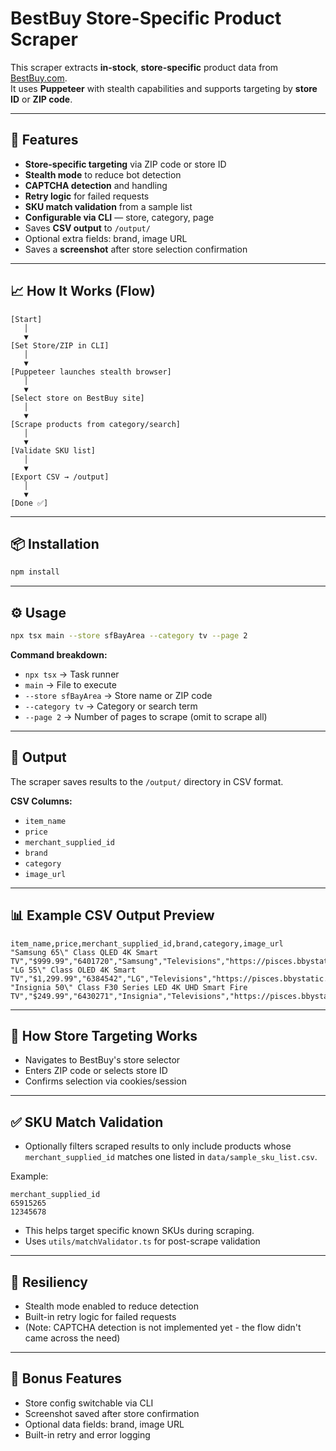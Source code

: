 
# BestBuy Store-Specific Product Scraper

This scraper extracts **in-stock**, **store-specific** product data from [BestBuy.com](https://www.bestbuy.com).  
It uses **Puppeteer** with stealth capabilities and supports targeting by **store ID** or **ZIP code**.

---

## 🚀 Features
- **Store-specific targeting** via ZIP code or store ID
- **Stealth mode** to reduce bot detection
- **CAPTCHA detection** and handling
- **Retry logic** for failed requests
- **SKU match validation** from a sample list
- **Configurable via CLI** — store, category, page
- Saves **CSV output** to `/output/`
- Optional extra fields: brand, image URL
- Saves a **screenshot** after store selection confirmation

---

## 📈 How It Works (Flow)

```
[Start] 
   │
   ▼
[Set Store/ZIP in CLI]
   │
   ▼
[Puppeteer launches stealth browser]
   │
   ▼
[Select store on BestBuy site]
   │
   ▼
[Scrape products from category/search]
   │
   ▼
[Validate SKU list]
   │
   ▼
[Export CSV → /output]
   │
   ▼
[Done ✅]
```

---

## 📦 Installation

```bash
npm install
```

---

## ⚙️ Usage

```bash
npx tsx main --store sfBayArea --category tv --page 2
```

**Command breakdown:**
- `npx tsx` → Task runner
- `main` → File to execute
- `--store sfBayArea` → Store name or ZIP code
- `--category tv` → Category or search term
- `--page 2` → Number of pages to scrape (omit to scrape all)

---

## 📂 Output

The scraper saves results to the `/output/` directory in CSV format.

**CSV Columns:**
- `item_name`
- `price`
- `merchant_supplied_id`
- `brand`
- `category`
- `image_url`

---

## 📊 Example CSV Output Preview

```csv
item_name,price,merchant_supplied_id,brand,category,image_url
"Samsung 65\" Class QLED 4K Smart TV","$999.99","6401720","Samsung","Televisions","https://pisces.bbystatic.com/image2.jpg"
"LG 55\" Class OLED 4K Smart TV","$1,299.99","6384542","LG","Televisions","https://pisces.bbystatic.com/image3.jpg"
"Insignia 50\" Class F30 Series LED 4K UHD Smart Fire TV","$249.99","6430271","Insignia","Televisions","https://pisces.bbystatic.com/image4.jpg"
```

---

## 🏬 How Store Targeting Works
- Navigates to BestBuy's store selector
- Enters ZIP code or selects store ID
- Confirms selection via cookies/session

---

## ✅ SKU Match Validation
- Optionally filters scraped results to only include products whose `merchant_supplied_id` matches one listed in `data/sample_sku_list.csv`.
  
Example:

```
merchant_supplied_id
65915265
12345678
```

- This helps target specific known SKUs during scraping.
- Uses `utils/matchValidator.ts` for post-scrape validation

---

## 🔐 Resiliency
- Stealth mode enabled to reduce detection
- Built-in retry logic for failed requests
- (Note: CAPTCHA detection is not implemented yet - the flow didn't came across the need)

---

## 🌟 Bonus Features
- Store config switchable via CLI
- Screenshot saved after store confirmation
- Optional data fields: brand, image URL
- Built-in retry and error logging
